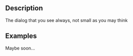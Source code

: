 ## Description

The dialog that you see always, not small as you may think

## Examples

Maybe soon...